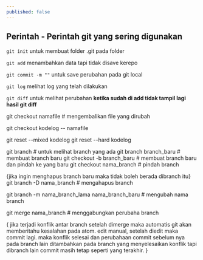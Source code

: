 ```yaml
---
published: false
---
```

## Perintah - Perintah git yang sering digunakan

``git init``
untuk membuat folder .git pada folder

``git add`` 
menambahkan data tapi tidak disave kerepo

``git commit -m ""`` 
untuk save perubahan pada git local

``git log`` 
melihat log yang telah dilakukan

``git diff`` 
untuk melihat perubahan
__ketika sudah di add tidak tampil lagi hasil git diff__
        
git checkout namafile # mengembalikan file yang dirubah

git checkout kodelog -- namafile

git reset --mixed kodelog 
git reset --hard kodelog

git branch # untuk melihat branch yang ada
git branch branch_baru # membuat branch baru 
git checkout -b branch_baru # membuat branch baru dan pindah ke yang baru
git checkout nama_branch # pindah branch

{jika ingin menghapus branch baru maka tidak boleh berada dibranch itu}
git branch -D nama_branch # mengahapus branch

git branch -m nama_branch_lama nama_branch_baru # mengubah nama branch

git merge nama_branch # menggabungkan perubaha branch

{ 
    jika terjadi konflik antar branch setelah dimerge
    maka automatis git akan memberitahu kesalahan pada atom.
    edit manual, setelah diedit maka commit lagi. maka konflik selesai dan perubahaan 
    commit sebelum nya pada branch lain ditambahkan pada branch yang menyelesaikan
    konflik tapi dibranch lain commit masih tetap seperti yang terakhir.
}
